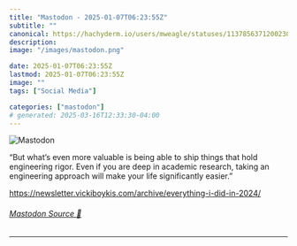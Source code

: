 ```yaml
---
title: "Mastodon - 2025-01-07T06:23:55Z"
subtitle: ""
canonical: https://hachyderm.io/users/mweagle/statuses/113785637120023006
description:
image: "/images/mastodon.png"

date: 2025-01-07T06:23:55Z
lastmod: 2025-01-07T06:23:55Z
image: ""
tags: ["Social Media"]

categories: ["mastodon"]
# generated: 2025-03-16T12:33:30-04:00
---
```

![Mastodon](/images/mastodon.png)

<p>“But what’s even more valuable is being able to ship things that hold engineering rigor. Even if you are deep in academic research, taking an engineering approach will make your life significantly easier.”</p><p><a href="https://newsletter.vickiboykis.com/archive/everything-i-did-in-2024/" target="_blank" rel="nofollow noopener noreferrer" translate="no"><span class="invisible">https://</span><span class="ellipsis">newsletter.vickiboykis.com/arc</span><span class="invisible">hive/everything-i-did-in-2024/</span></a></p>


###### [Mastodon Source 🐘](https://hachyderm.io/@mweagle/113785637120023006)

___
